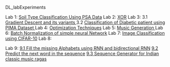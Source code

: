 DL_labExperiments

Lab 1: 
      [Soil Type Classification Using PSA Data](Lab1.ipynb)
Lab 2: 
      [XOR](https://github.com/v-enigma/DL_LabExperiments/blob/main/Lab_2%20xor.ipynb)
Lab 3: 
    3.1 [Gradient Descent and its variants ](Lab3.1.ipynb)
    3.2 [Classification of Diabetic patient using PIMA Dataset ](Lab3.2.ipynb)
Lab 4:
      [Optimization Techniques](Lab_4.ipynb)
Lab 5:
      [Music Generation ](Lab5_Musicgeneration_rnn.ipynb)
Lab 6:
      [Batch Normalization of simple neural Network](Lab_6.ipynb)
Lab 7:
     [Image Classification using CIFAR-10](Lab_7.ipynb)
Lab 8:
    

Lab 9:
  [9.1 Fill the missing Alphabets using RNN and bidirectional RNN](Lab_9_1.ipynb)
  [9.2 Predict the next word in the sequence](lab_9_2.ipynb)
  [9.3 Sequence Generator for Indian classic music ragas](lab_9_3.ipynb)
